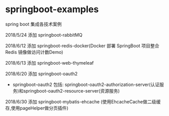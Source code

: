 # springboot-examples
spring boot 集成各技术案例

2018/5/24 添加 springboot-rabbitMQ

2018/6/12 添加  springboot-redis-docker(Docker 部署 SpringBoot 项目整合 Redis 镜像做访问计数Demo)

2018/6/13 添加 springboot-web-thymeleaf

2018/6/20 添加 springboot-oauth2

* springboot-oauth2 包括: springboot-oauth2-authorization-server(认证服务)和springboot-oauth2-resource-server(资源服务)

2018/6/30 添加 springboot-mybatis-ehcache (使用EhcacheCache做二级缓存,使用pageHelper做分页插件)




